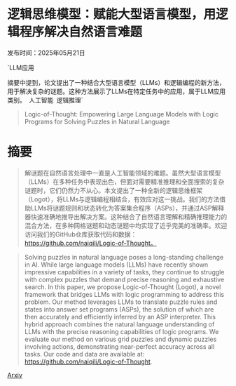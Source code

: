 # 逻辑思维模型：赋能大型语言模型，用逻辑程序解决自然语言难题

发布时间：2025年05月21日

`LLM应用

摘要中提到，论文提出了一种结合大型语言模型（LLMs）和逻辑编程的新方法，用于解决复杂的谜题。这种方法展示了LLMs在特定任务中的应用，属于LLM应用类别。` `人工智能` `逻辑推理`

> Logic-of-Thought: Empowering Large Language Models with Logic Programs for Solving Puzzles in Natural Language

# 摘要

> 解谜题在自然语言处理中一直是人工智能领域的难题。虽然大型语言模型（LLMs）在多种任务中表现出色，但面对需要精准推理和全面搜索的复杂谜题时，它们仍然力不从心。本文提出了一种全新的逻辑思维框架（Logot），将LLMs与逻辑编程相结合，有效应对这一挑战。我们的方法借助LLMs将谜题规则和状态转化为答案集合程序（ASPs），并通过ASP解释器快速准确地推导出解决方案。这种结合了自然语言理解和精确推理能力的混合方法，在多种网格谜题和动态谜题中均实现了近乎完美的准确率。欢迎访问我们的GitHub仓库获取代码和数据：https://github.com/naiqili/Logic-of-Thought。

> Solving puzzles in natural language poses a long-standing challenge in AI. While large language models (LLMs) have recently shown impressive capabilities in a variety of tasks, they continue to struggle with complex puzzles that demand precise reasoning and exhaustive search. In this paper, we propose Logic-of-Thought (Logot), a novel framework that bridges LLMs with logic programming to address this problem. Our method leverages LLMs to translate puzzle rules and states into answer set programs (ASPs), the solution of which are then accurately and efficiently inferred by an ASP interpreter. This hybrid approach combines the natural language understanding of LLMs with the precise reasoning capabilities of logic programs. We evaluate our method on various grid puzzles and dynamic puzzles involving actions, demonstrating near-perfect accuracy across all tasks. Our code and data are available at: https://github.com/naiqili/Logic-of-Thought.

[Arxiv](https://arxiv.org/abs/2505.16114)
